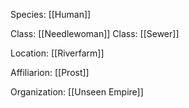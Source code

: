 Species: [[Human]]

Class: [[Needlewoman]]
Class: [[Sewer]]

Location: [[Riverfarm]]

Affiliarion: [[Prost]]

Organization: [[Unseen Empire]]

